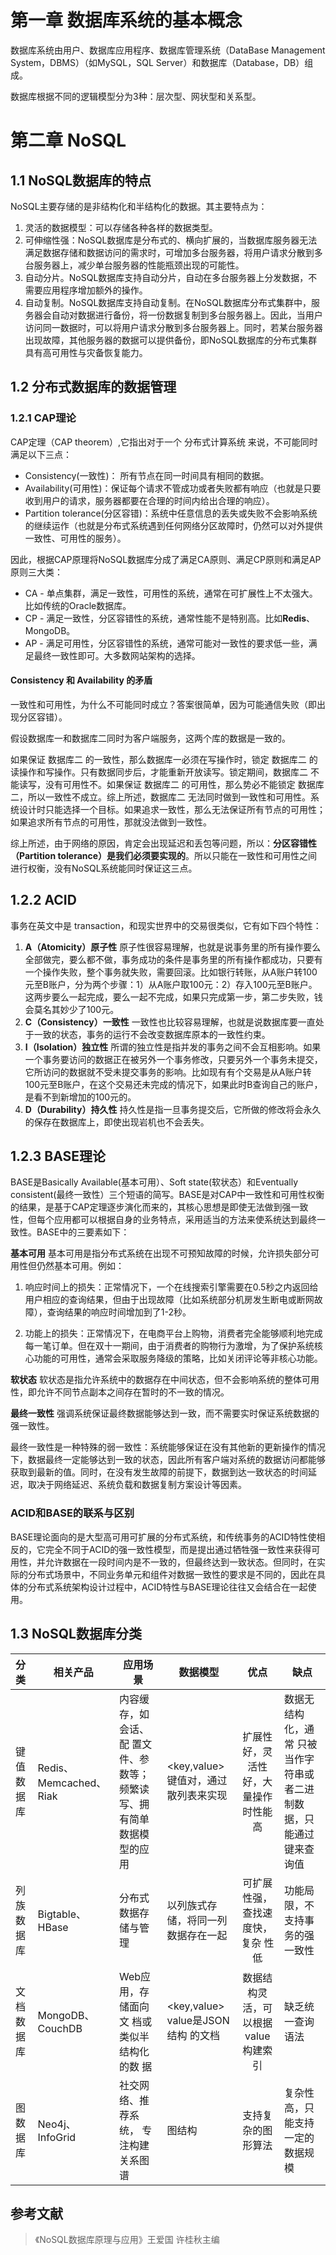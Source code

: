 # 第一章 数据库系统的基本概念

数据库系统由用户、数据库应用程序、数据库管理系统（DataBase Management System，DBMS）（如MySQL，SQL Server）和数据库（Database，DB）组成。

数据库根据不同的逻辑模型分为3种：层次型、网状型和关系型。

# 第二章 NoSQL

## 1.1 NoSQL数据库的特点

NoSQL主要存储的是非结构化和半结构化的数据。其主要特点为：

1. 灵活的数据模型：可以存储各种各样的数据类型。
2. 可伸缩性强：NoSQL数据库是分布式的、横向扩展的，当数据库服务器无法满足数据存储和数据访问的需求时，可增加多台服务器，将用户请求分散到多台服务器上，减少单台服务器的性能瓶颈出现的可能性。
3. 自动分片。NoSQL数据库支持自动分片，自动在多台服务器上分发数据，不需要应用程序增加额外的操作。
4. 自动复制。NoSQL数据库支持自动复制。在NoSQL数据库分布式集群中，服务器会自动对数据进行备份，将一份数据复制到多台服务器上。因此，当用户访问同一数据时，可以将用户请求分散到多台服务器上。同时，若某台服务器出现故障，其他服务器的数据可以提供备份，即NoSQL数据库的分布式集群具有高可用性与灾备恢复能力。

## 1.2 分布式数据库的数据管理

### 1.2.1 CAP理论

CAP定理（CAP theorem）,它指出对于一个 分布式计算系统 来说，不可能同时满足以下三点：

- Consistency(一致性)： 所有节点在同一时间具有相同的数据。
- Availability(可用性)：保证每个请求不管成功或者失败都有响应（也就是只要收到用户的请求，服务器都要在合理的时间内给出合理的响应）。
- Partition tolerance(分区容错)：系统中任意信息的丢失或失败不会影响系统的继续运作（也就是分布式系统遇到任何网络分区故障时，仍然可以对外提供一致性、可用性的服务）。

因此，根据CAP原理将NoSQL数据库分成了满足CA原则、满足CP原则和满足AP原则三大类：

- CA - 单点集群，满足一致性，可用性的系统，通常在可扩展性上不太强大。比如传统的Oracle数据库。
- CP - 满足一致性，分区容错性的系统，通常性能不是特别高。比如**Redis**、MongoDB。
- AP - 满足可用性，分区容错性的系统，通常可能对一致性的要求低一些，满足最终一致性即可。大多数网站架构的选择。

#### Consistency 和 Availability 的矛盾
一致性和可用性，为什么不可能同时成立？答案很简单，因为可能通信失败（即出现分区容错）。

假设数据库一和数据库二同时为客户端服务，这两个库的数据是一致的。

如果保证 数据库二 的一致性，那么数据库一必须在写操作时，锁定 数据库二 的读操作和写操作。只有数据同步后，才能重新开放读写。锁定期间，数据库二 不能读写，没有可用性不。如果保证 数据库二 的可用性，那么势必不能锁定 数据库二，所以一致性不成立。综上所述，数据库二 无法同时做到一致性和可用性。系统设计时只能选择一个目标。如果追求一致性，那么无法保证所有节点的可用性；如果追求所有节点的可用性，那就没法做到一致性。

综上所述，由于网络的原因，肯定会出现延迟和丢包等问题，所以：**分区容错性（Partition tolerance）是我们必须要实现的**。所以只能在一致性和可用性之间进行权衡，没有NoSQL系统能同时保证这三点。

## 1.2.2 ACID

事务在英文中是 transaction，和现实世界中的交易很类似，它有如下四个特性：

1. **A（Atomicity）原子性**
   原子性很容易理解，也就是说事务里的所有操作要么全部做完，要么都不做，事务成功的条件是事务里的所有操作都成功，只要有一个操作失败，整个事务就失败，需要回滚。比如银行转账，从A账户转100元至B账户，分为两个步骤：1）从A账户取100元：2）存入100元至B账户。这两步要么一起完成，要么一起不完成，如果只完成第一步，第二步失败，钱会莫名其妙少了100元。
2. **C（Consistency）一致性**
   一致性也比较容易理解，也就是说数据库要一直处于一致的状态，事务的运行不会改变数据库原本的一致性约束。
3. **I（Isolation）独立性**
   所谓的独立性是指并发的事务之间不会互相影响。如果一个事务要访问的数据正在被另外一个事务修改，只要另外一个事务未提交，它所访问的数据就不受未提交事务的影响。比如现有有个交易是从A账户转100元至B账户，在这个交易还未完成的情况下，如果此时B查询自己的账户，是看不到新增加的100元的。
4. **D（Durability）持久性**
   持久性是指一旦事务提交后，它所做的修改将会永久的保存在数据库上，即使出现岩机也不会丢失。

## 1.2.3 BASE理论

BASE是Basically Available(基本可用）、Soft state(软状态）和Eventually consistent(最终一致性）三个短语的简写。BASE是对CAP中一致性和可用性权衡的结果，是基于CAP定理逐步演化而来的，其核心思想是即使无法做到强一致性，但每个应用都可以根据自身的业务特点，采用适当的方法来使系统达到最终一致性。BASE中的三要素如下：

**基本可用**
基本可用是指分布式系统在出现不可预知故障的时候，允许损失部分可用性但仍然基本可用。例如：

1. 响应时间上的损失：正常情况下，一个在线搜索引擎需要在0.5秒之内返回给用户相应的查询结果，但由于出现故障（比如系统部分机房发生断电或断网故障），查询结果的响应时间增加到了1-2秒。

2. 功能上的损失：正常情况下，在电商平台上购物，消费者完全能够顺利地完成每一笔订单。但在双十一期间，由于消费者的购物行为激增，为了保护系统核心功能的可用性，通常会采取服务降级的策略，比如关闭评论等非核心功能。

**软状态**
软状态是指允许系统中的数据存在中间状态，但不会影响系统的整体可用性，即允许不同节点副本之间存在暂时的不一致的情况。

**最终一致性**
强调系统保证最终数据能够达到一致，而不需要实时保证系统数据的强一致性。

最终一致性是一种特殊的弱一致性：系统能够保证在没有其他新的更新操作的情况下，数据最终一定能够达到一致的状态，因此所有客户端对系统的数据访问都能够获取到最新的值。同时，在没有发生故障的前提下，数据到达一致状态的时间延迟，取决于网络延迟、系统负载和数据复制方案设计等因素。

### ACID和BASE的联系与区别

BASE理论面向的是大型高可用可扩展的分布式系统，和传统事务的ACID特性使相反的，它完全不同于ACID的强一致性模型，而是提出通过牺牲强一致性来获得可用性，并允许数据在一段时间内是不一致的，但最终达到一致状态。但同时，在实际的分布式场景中，不同业务单元和组件对数据一致性的要求是不同的，因此在具体的分布式系统架构设计过程中，ACID特性与BASE理论往往又会结合在一起使用。

## 1.3 NoSQL数据库分类

| 分类            | 相关产品               | 应用场景                                                     | 数据模型                                   |                   优点                    | 缺点                                                         |
| :-------------- | ---------------------- | ------------------------------------------------------------ | ------------------------------------------ | :---------------------------------------: | ------------------------------------------------------------ |
| 键值数     据库 | Redis、Memcached、Riak | 内容缓存，如会话、配     置文件、参数等；频繁读写、拥有简单数据模型的应用 | <key,value>键值对，通过散列表来实现        | 扩展性好，灵活性好，大量操作     时性能高 | 数据无结构化，通常     只被当作字符串或者二进制数据，只能通过键来查询值 |
| 列族数     据库 | Bigtable、     HBase   | 分布式数据存储与管理                                         | 以列族式存储，将同一列数据存在一起         |   可扩展性强，查找速度快，复杂     性低   | 功能局限，不支持事     务的强一致性                          |
| 文档数     据库 | MongoDB、CouchDB       | Web应用，存储面向文     档或类似半结构化的数     据          | <key,value>     value是JSON结构     的文档 |    数据结构灵活，可以根据value构建索引    | 缺乏统一查询语法                                             |
| 图数据库        | Neo4j、InfoGrid        | 社交网络、推荐系统，     专注构建关系图谱                    | 图结构                                     |            支持复杂的图形算法             | 复杂性高，只能支持     一定的数据规模                        |
## 参考文献
> 《NoSQL数据库原理与应用》王爱国 许桂秋主编
